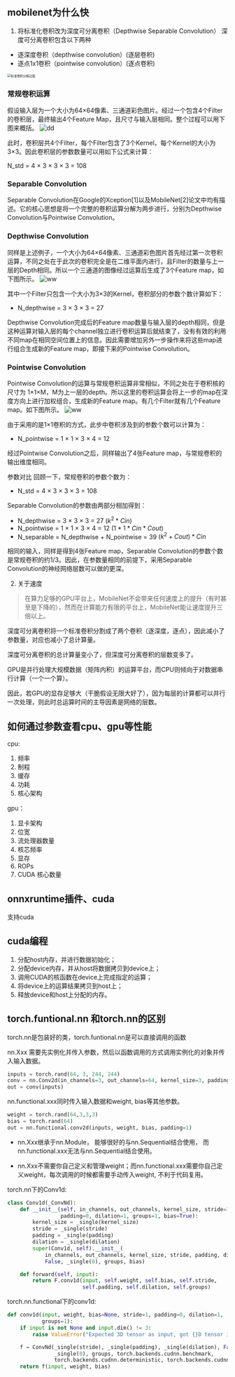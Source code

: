 ## mobilenet为什么快
1. 将标准化卷积改为深度可分离卷积（Depthwise Separable Convolution）
深度可分离卷积包含以下两种
- 逐深度卷积（depthwise convolution）(逐层卷积)
- 逐点1x1卷积（pointwise convolution）(逐点卷积)
<img src="https://pic3.zhimg.com/80/v2-a6bae41f1744363354d5b931bc6a9f06_1440w.jpg" alt="标准卷积分解过程" style="zoom:50%;" />

### 常规卷积运算
假设输入层为一个大小为64×64像素、三通道彩色图片。经过一个包含4个Filter的卷积层，最终输出4个Feature Map，且尺寸与输入层相同。整个过程可以用下图来概括。
![dd](./img/7g19p3crf0.jpeg)

此时，卷积层共4个Filter，每个Filter包含了3个Kernel，每个Kernel的大小为3×3。因此卷积层的参数数量可以用如下公式来计算：

N_std = 4 × 3 × 3 × 3 = 108

### Separable Convolution

Separable Convolution在Google的Xception[1]以及MobileNet[2]论文中均有描述。它的核心思想是将一个完整的卷积运算分解为两步进行，分别为Depthwise Convolution与Pointwise Convolution。

### Depthwise Convolution
同样是上述例子，一个大小为64×64像素、三通道彩色图片首先经过第一次卷积运算，不同之处在于此次的卷积完全是在二维平面内进行，且Filter的数量与上一层的Depth相同。所以一个三通道的图像经过运算后生成了3个Feature map，如下图所示。
![ww](./img/v8k0v6b8ah.jpeg?raw=true)

其中一个Filter只包含一个大小为3×3的Kernel，卷积部分的参数个数计算如下：

- N_depthwise = 3 × 3 × 3 = 27

Depthwise Convolution完成后的Feature map数量与输入层的depth相同，但是这种运算对输入层的每个channel独立进行卷积运算后就结束了，没有有效的利用不同map在相同空间位置上的信息。因此需要增加另外一步操作来将这些map进行组合生成新的Feature map，即接下来的Pointwise Convolution。

### Pointwise Convolution

Pointwise Convolution的运算与常规卷积运算非常相似，不同之处在于卷积核的尺寸为 1×1×M，M为上一层的depth。所以这里的卷积运算会将上一步的map在深度方向上进行加权组合，生成新的Feature map。有几个Filter就有几个Feature map。如下图所示。
![ww](./img/ugcnzd39tq.jpeg?raw=true)

由于采用的是1×1卷积的方式，此步中卷积涉及到的参数个数可以计算为：

- N_pointwise = 1 × 1 × 3 × 4 = 12 

经过Pointwise Convolution之后，同样输出了4张Feature map，与常规卷积的输出维度相同。

参数对比
回顾一下，常规卷积的参数个数为：

- N_std = 4 × 3 × 3 × 3 = 108

Separable Convolution的参数由两部分相加得到：

- N_depthwise = 3 × 3 × 3 = 27 ($k^2*Cin$)
- N_pointwise = 1 × 1 × 3 × 4 = 12 ($1*1*Cin*Cout$)
- N_separable = N_depthwise + N_pointwise = 39 $(k^2+Cout)*Cin$

相同的输入，同样是得到4张Feature map，Separable Convolution的参数个数是常规卷积的约1/3。因此，在参数量相同的前提下，采用Separable Convolution的神经网络层数可以做的更深。

2. 关于速度

> 在算力足够的GPU平台上，MobileNet不会带来任何速度上的提升（有时甚至是下降的），然而在计算能力有限的平台上，MobileNet能让速度提升三倍以上。

深度可分离卷积将一个标准卷积分割成了两个卷积（逐深度，逐点），因此减小了参数量，对应也减小了总计算量。

深度可分离卷积的总计算量变小了，但深度可分离卷积的层数变多了。

GPU是并行处理大规模数据（矩阵内积）的运算平台，而CPU则倾向于对数据串行计算（一个一个算）。

因此，若GPU的显存足够大（干脆假设无限大好了），因为每层的计算都可以并行一次处理，则此时总运算时间的主导因素是网络的层数。



## 如何通过参数查看cpu、gpu等性能
cpu:
1. 频率
2. 制程
3. 缓存
4. 功耗
5. 核心架构

gpu：
1. 显卡架构
2. 位宽
3. 流处理器数量
4. 核芯频率
5. 显存
6. ROPs
7. CUDA 核心数量

## onnxruntime插件、cuda

支持cuda


## cuda编程
1. 分配host内存，并进行数据初始化；
2. 分配device内存，并从host将数据拷贝到device上；
3. 调用CUDA的核函数在device上完成指定的运算；
4. 将device上的运算结果拷贝到host上；
5. 释放device和host上分配的内存。

## torch.funtional.nn 和torch.nn的区别
torch.nn是包装好的类，torch.funtional.nn是可以直接调用的函数

nn.Xxx 需要先实例化并传入参数，然后以函数调用的方式调用实例化的对象并传入输入数据。
```python
inputs = torch.rand(64, 3, 244, 244)
conv = nn.Conv2d(in_channels=3, out_channels=64, kernel_size=3, padding=1)
out = conv(inputs)
```

nn.functional.xxx同时传入输入数据和weight, bias等其他参数。
```python
weight = torch.rand(64,3,3,3)
bias = torch.rand(64) 
out = nn.functional.conv2d(inputs, weight, bias, padding=1)
```
- nn.Xxx继承于nn.Module， 能够很好的与nn.Sequential结合使用， 而nn.functional.xxx无法与nn.Sequential结合使用。

- nn.Xxx不需要你自己定义和管理weight；而nn.functional.xxx需要你自己定义weight，每次调用的时候都需要手动传入weight, 不利于代码复用。

torch.nn下的Conv1d:

```python
class Conv1d(_ConvNd):
    def __init__(self, in_channels, out_channels, kernel_size, stride=1,
                 padding=0, dilation=1, groups=1, bias=True):
        kernel_size = _single(kernel_size)
        stride = _single(stride)
        padding = _single(padding)
        dilation = _single(dilation)
        super(Conv1d, self).__init__(
            in_channels, out_channels, kernel_size, stride, padding, dilation,
            False, _single(0), groups, bias)

    def forward(self, input):
        return F.conv1d(input, self.weight, self.bias, self.stride,
                        self.padding, self.dilation, self.groups)
```
torch.nn.functional下的conv1d:

```python
def conv1d(input, weight, bias=None, stride=1, padding=0, dilation=1,
           groups=1):
    if input is not None and input.dim() != 3:
        raise ValueError("Expected 3D tensor as input, got {}D tensor instead.".format(input.dim()))

    f = ConvNd(_single(stride), _single(padding), _single(dilation), False,
               _single(0), groups, torch.backends.cudnn.benchmark,
               torch.backends.cudnn.deterministic, torch.backends.cudnn.enabled)
    return f(input, weight, bias)

```
